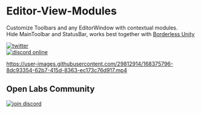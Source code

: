 # Editor-View-Modules
Customize Toolbars and any EditorWindow with contextual modules.\
Hide MainToolbar and StatusBar, works best together with [Borderless Unity](https://github.com/neon-age/Borderless-Unity)

[![twitter](https://img.shields.io/twitter/follow/_neonage?style=social)](https://twitter.com/_neonage)\
[![discord online](https://img.shields.io/discord/830405926078644254?label=Open%20Labs&logo=discord&style=social)](https://discord.gg/uF3sJFMA2j)

https://user-images.githubusercontent.com/29812914/168375796-8dc93354-62b7-415d-8363-ec173c76d917.mp4

## Open Labs Community
[![join discord](https://user-images.githubusercontent.com/29812914/121816656-0cb93080-cca7-11eb-954a-344cfd31f530.png)](https://discord.gg/uF3sJFMA2j)
